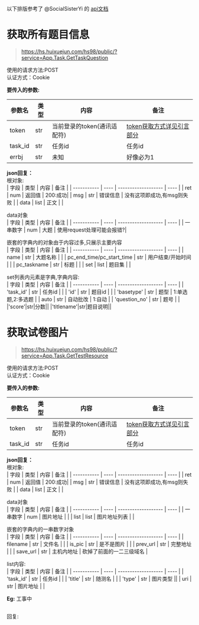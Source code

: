 以下排版参考了 @SocialSisterYi 的 [api文档](https://github.com/SocialSisterYi/bilibili-API-collect/blob/master/login/login_action/password.md)
# 获取所有题目信息
>https://hs.huixuejun.com/hs98/public/?service=App.Task.GetTaskQuestion

使用的请求方法:POST  
认证方式：Cookie  

**要传入的参数:**

| 参数名      | 类型 | 内容             |  备注             |
| ----------- | ---- | ---------------- |  ---------------- |
| token | str  | 当前登录的token(通讯适配符)            | [token获取方式详见引言部分](https://github.com/Jackwu945/huixuejun-API-collect/blob/main/intro/introduction.md)    |
| task_id    | str  | 任务id     | 任务id |
| errbj    | str  | 未知     | 好像必为1 |

**json回复：**  
根对象:  
| 字段        | 类型 | 内容                | 备注 |
| ----------- | ---- | ------------------- | ---- |
| ret | num  | 返回值 | 200:成功|
| msg | str  | 错误信息 | 没有这项即成功,有msg则失败 |
| data | list  | 正文 | |  

data对象  
| 字段        | 类型 | 内容                | 备注 |
| ----------- | ---- | ------------------- | ---- |
| 一串数字 | num  | 大题 | 使用request处理可能会报错?|

嵌套的字典内的对象由于内容过多,只展示主要内容  
| 字段        | 类型 | 内容                | 备注 |
| ----------- | ---- | ------------------- | ---- |
| name | str  | 大题名称 |  |
| pc_end_time/pc_start_time | str  | 用户结束/开始时间 | |
| pc_taskname | str  | 标题 |  |
| set | list  | 题目集 |  |

set列表内元素是字典,字典内容:  
| 字段        | 类型 | 内容                | 备注 |
| ----------- | ---- | ------------------- | ---- |
| 'task_id' | str  | 任务id |  |
| 'id' | str  | 题目id | |
| 'basetype' | str  | 题型 | 1:单选题,2:多选题 |
| auto | str  | 自动批改 | 1:自动 |
| 'question_no' | str  | 题号 |  |
|'score'|str|分数||
|'titlename'|str|题目说明||  

# 获取试卷图片
>https://hs.huixuejun.com/hs98/public/?service=App.Task.GetTestResource

使用的请求方法:POST  
认证方式：Cookie  

**要传入的参数:**

| 参数名      | 类型 | 内容             |  备注             |
| ----------- | ---- | ---------------- |  ---------------- |
| token | str  | 当前登录的token(通讯适配符)            | [token获取方式详见引言部分](https://github.com/Jackwu945/huixuejun-API-collect/blob/main/intro/introduction.md)    |
| task_id    | str  | 任务id     | 任务id |

**json回复：**  
根对象:  
| 字段        | 类型 | 内容                | 备注 |
| ----------- | ---- | ------------------- | ---- |
| ret | num  | 返回值 | 200:成功|
| msg | str  | 错误信息 | 没有这项即成功,有msg则失败 |
| data | list  | 正文 | |  

data对象  
| 字段        | 类型 | 内容                | 备注 |
| ----------- | ---- | ------------------- | ---- |
| 一串数字 | num  | 图片地址 | |
| list | list  | 图片地址列表 | |

嵌套的字典内的一串数字对象  
| 字段        | 类型 | 内容                | 备注 |
| ----------- | ---- | ------------------- | ---- |
| filename | str  | 文件名 |  |
| is_pic | str  | 是不是图片 | |
| prev_url | str  | 完整地址 |  |
| save_url | str  | 主机内地址 | 砍掉了前面的一二三级域名 |  

list内容:  
| 字段        | 类型 | 内容                | 备注 |
| ----------- | ---- | ------------------- | ---- |
| 'task_id' | str  | 任务id |  |
| 'title' | str  | 随测名 | |
| 'type' | str  | 图片类型 ||
| uri | str  | 图片地址 | |  

**Eg:**
工事中
```shell

```
回复:
```json

```


